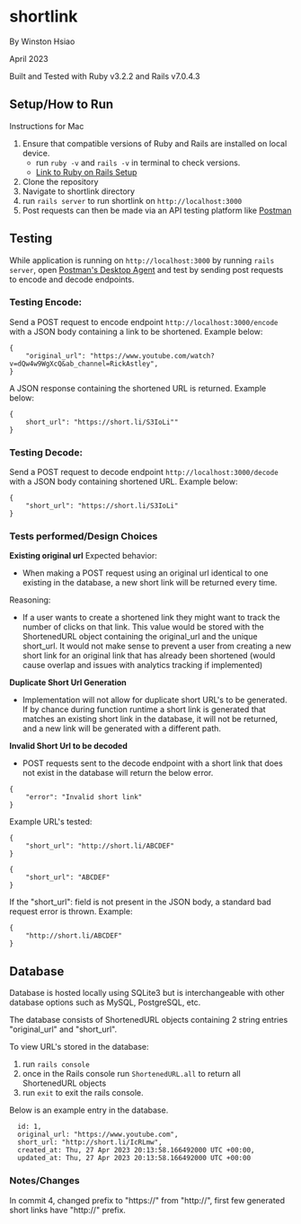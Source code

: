 # shortlink
By Winston Hsiao

April 2023

Built and Tested with Ruby v3.2.2 and Rails v7.0.4.3

## Setup/How to Run
Instructions for Mac
1. Ensure that compatible versions of Ruby and Rails are installed on local device.
	- run `ruby -v` and `rails -v` in terminal to check versions.
	- [Link to Ruby on Rails Setup](https://guides.rubyonrails.org/v5.1/getting_started.html)
2. Clone the repository
3. Navigate to shortlink directory
4. run `rails server` to run shortlink on `http://localhost:3000`
5. Post requests can then be made via an API testing platform like [Postman](https://www.postman.com/)


## Testing
While application is running on `http://localhost:3000` by running  `rails server`,
open [Postman's Desktop Agent](https://www.postman.com/downloads/postman-agent/) and test by sending post requests to encode and decode endpoints.

### Testing Encode:
Send a POST request to encode endpoint `http://localhost:3000/encode` with a JSON body containing a link to be shortened. Example below:
```
{
	"original_url": "https://www.youtube.com/watch?v=dQw4w9WgXcQ&ab_channel=RickAstley",
}
```
A JSON response containing the shortened URL is returned. Example below:
```
{
	short_url": "https://short.li/S3IoLi""
}
```

### Testing Decode:
Send a POST request to decode endpoint `http://localhost:3000/decode` with a JSON body containing shortened URL. Example below:
```
{
	"short_url": "https://short.li/S3IoLi"
}
```

### Tests performed/Design Choices
**Existing original url**
Expected behavior: 
- When making a POST request using an original url identical to one existing in the database, a new short link will be returned every time.

Reasoning: 
- If a user wants to create a shortened link they might want to track the number of clicks on that link. This value would be stored with the ShortenedURL object containing the original_url and the unique short_url. It would not make sense to prevent a user from creating a new short link for an original link that has already been shortened (would cause overlap and issues with analytics tracking if implemented)

**Duplicate Short Url Generation**
- Implementation will not allow for duplicate short URL's to be generated. If by chance during function runtime a short link is generated that matches an existing short link in the database, it will not be returned, and a new link will be generated with a different path.

**Invalid Short Url to be decoded**
- POST requests sent to the decode endpoint with a short link that does not exist in the database will return the below error.
```
{
	"error": "Invalid short link"
}
```

Example URL's tested:
```
{
	"short_url": "http://short.li/ABCDEF"
}
```

```
{
	"short_url": "ABCDEF"
}
```

If the "short_url": field is not present in the JSON body, a standard bad request error is thrown.
Example:
```
{
	"http://short.li/ABCDEF"
}
```



## Database
Database is hosted locally using SQLite3 but is interchangeable with other database options such as MySQL, PostgreSQL, etc.

The database consists of ShortenedURL objects containing 2 string entries "original_url" and "short_url".

To view URL's stored in the database:
1. run `rails console`
2. once in the Rails console run `ShortenedURL.all` to return all ShortenedURL objects
3. run `exit` to exit the rails console.

Below is an example entry in the database.
```
  id: 1,                                                                
  original_url: "https://www.youtube.com",                              
  short_url: "http://short.li/IcRLmw",                                  
  created_at: Thu, 27 Apr 2023 20:13:58.166492000 UTC +00:00,           
  updated_at: Thu, 27 Apr 2023 20:13:58.166492000 UTC +00:00
  ```

### Notes/Changes
In commit 4, changed prefix to "https://" from "http://", first few generated short links have "http://" prefix.